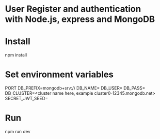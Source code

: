 User Register and authentication with Node.js, express and MongoDB
==============================

Install
================

npm install

Set environment variables
================

PORT
DB_PREFIX=mongodb+srv://
DB_NAME=<db name>
DB_USER=<username>
DB_PASS=<password>
DB_CLUSTER=<cluster name here, example cluster0-12345.mongodb.net>
SECRET_JWT_SEED=<jwt secret seed>

Run
================

npm run dev
